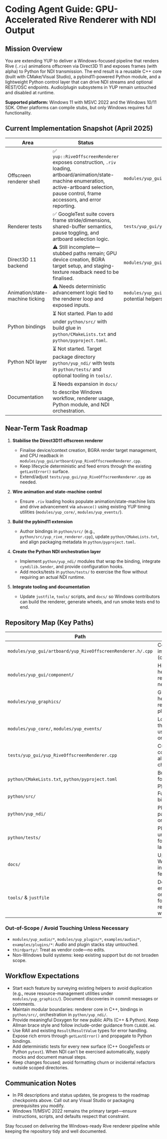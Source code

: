 # Coding Agent Guide: GPU-Accelerated Rive Renderer with NDI Output

## Mission Overview
You are extending YUP to deliver a Windows-focused pipeline that renders Rive (`.riv`) animations offscreen via Direct3D 11 and exposes frames (with alpha) to Python for NDI transmission. The end result is a reusable C++ core (built with CMake/Visual Studio), a pybind11-powered Python module, and a lightweight Python control layer that can drive NDI streams and optional REST/OSC endpoints. Audio/plugin subsystems in YUP remain untouched and disabled at runtime.

**Supported platform:** Windows 11 with MSVC 2022 and the Windows 10/11 SDK. Other platforms can compile stubs, but only Windows requires full functionality.

## Current Implementation Snapshot (April 2025)
| Area | Status | Key Files |
| --- | --- | --- |
| Offscreen renderer shell | ✅ `yup::RiveOffscreenRenderer` exposes construction, `.riv` loading, artboard/animation/state-machine enumeration, active-artboard selection, pause control, frame accessors, and error reporting. | `modules/yup_gui/artboard/yup_RiveOffscreenRenderer.h/.cpp`
| Renderer tests | ✅ GoogleTest suite covers frame stride/dimensions, shared-buffer semantics, pause toggling, and artboard selection logic. | `tests/yup_gui/yup_RiveOffscreenRenderer.cpp`
| Direct3D 11 backend | ⚠️ Still incomplete—stubbed paths remain; GPU device creation, BGRA target setup, and staging-texture readback need to be finalised. | `modules/yup_gui/artboard/yup_RiveOffscreenRenderer.cpp`
| Animation/state-machine ticking | ⚠️ Needs deterministic advancement logic tied to the renderer loop and exposed inputs. | `modules/yup_gui/artboard/` (renderer implementation), potential helpers under `modules/yup_gui/component/`
| Python bindings | ⏳ Not started. Plan to add under `python/src/` with build glue in `python/CMakeLists.txt` and `python/pyproject.toml`.
| Python NDI layer | ⏳ Not started. Target package directory `python/yup_ndi/` with tests in `python/tests/` and optional tooling in `tools/`.
| Documentation | ⏳ Needs expansion in `docs/` to describe Windows workflow, renderer usage, Python module, and NDI orchestration.

## Near-Term Task Roadmap
1. **Stabilise the Direct3D11 offscreen renderer**  
   * Finalise device/context creation, BGRA render target management, and CPU readback in `modules/yup_gui/artboard/yup_RiveOffscreenRenderer.cpp`.  
   * Keep lifecycle deterministic and feed errors through the existing `getLastError()` surface.  
   * Extend/adjust `tests/yup_gui/yup_RiveOffscreenRenderer.cpp` as needed.

2. **Wire animation and state-machine control**  
   * Ensure `.riv` loading hooks populate animation/state-machine lists and drive advancement via `advance()` using existing YUP timing utilities (`modules/yup_core/`, `modules/yup_events/`).

3. **Build the pybind11 extension**  
   * Author bindings in `python/src/` (e.g., `python/src/yup_rive_renderer.cpp`), update `python/CMakeLists.txt`, and align packaging metadata in `python/pyproject.toml`.

4. **Create the Python NDI orchestration layer**  
   * Implement `python/yup_ndi/` modules that wrap the binding, integrate `cyndilib.Sender`, and provide configuration hooks.  
   * Add mocks/tests in `python/tests/` to exercise the flow without requiring an actual NDI runtime.

5. **Integrate tooling and documentation**  
   * Update `justfile`, `tools/` scripts, and `docs/` so Windows contributors can build the renderer, generate wheels, and run smoke tests end to end.

## Repository Map (Key Paths)
| Path | Purpose |
| --- | --- |
| `modules/yup_gui/artboard/yup_RiveOffscreenRenderer.h/.cpp` | Core renderer implementation (current focus). |
| `modules/yup_gui/component/` | Higher-level GUI helpers—mine for reuse before adding new infrastructure. |
| `modules/yup_graphics/` | GPU helpers/textures; reuse for D3D11 plumbing. |
| `modules/yup_core/`, `modules/yup_events/` | Logging, timing, threading utilities useful for renderer orchestration. |
| `tests/yup_gui/yup_RiveOffscreenRenderer.cpp` | Current GoogleTest coverage; extend alongside renderer changes. |
| `python/CMakeLists.txt`, `python/pyproject.toml` | Build configuration for upcoming pybind11 module. |
| `python/src/` | Future home for binding sources. |
| `python/yup_ndi/` | Planned Python package for NDI orchestration. |
| `python/tests/` | Place Python unit/integration tests for bindings and NDI layer. |
| `docs/` | Update with Windows pipeline instructions once features land. |
| `tools/` & `justfile` | Developer tooling entry points; extend only when needed for renderer/binding/NDI workflows. |

### Out-of-Scope / Avoid Touching Unless Necessary
- `modules/yup_audio/*`, `modules/yup_plugin/*`, `examples/audio/*`, `examples/plugins/*`: Audio and plugin stacks stay untouched.
- `thirdparty/`: Treat as vendor code—no edits.
- Non-Windows build systems: keep existing support but do not broaden scope.

## Workflow Expectations
- Start each feature by surveying existing helpers to avoid duplication (e.g., reuse resource-management utilities under `modules/yup_graphics/`). Document discoveries in commit messages or comments.
- Maintain modular boundaries: renderer core in C++, bindings in `python/src/`, orchestration in `python/yup_ndi/`.
- Provide meaningful Doxygen for new public APIs (C++ & Python). Keep Allman brace style and follow include-order guidance from `CLAUDE.md`.
- Use RAII and existing `Result`/`ResultValue` types for error handling. Expose rich errors through `getLastError()` and propagate to Python bindings.
- Add deterministic tests for every new surface (C++ GoogleTests or Python `pytest`). When NDI can’t be exercised automatically, supply mocks and document manual steps.
- Keep changes focused; avoid formatting churn or incidental refactors outside scoped directories.

## Communication Notes
- In PR descriptions and status updates, tie progress to the roadmap checkpoints above. Call out any Visual Studio or packaging prerequisites you modify.
- Windows 11/MSVC 2022 remains the primary target—ensure instructions, scripts, and defaults respect that constraint.

Stay focused on delivering the Windows-ready Rive renderer pipeline while keeping the repository tidy and well documented.
